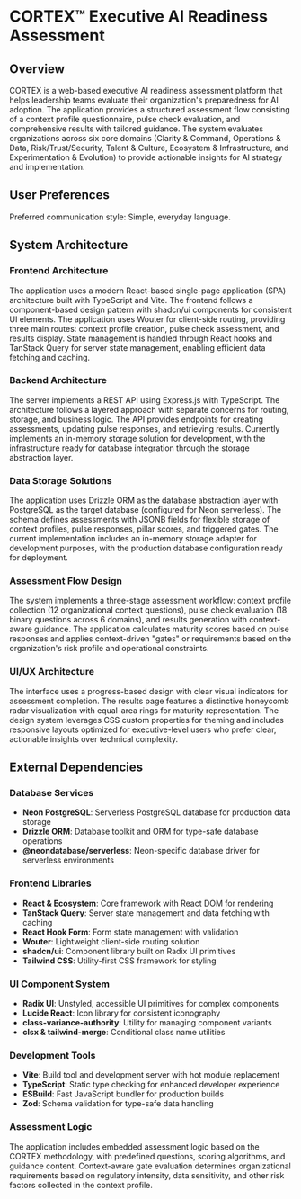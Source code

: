 # CORTEX™ Executive AI Readiness Assessment

## Overview

CORTEX is a web-based executive AI readiness assessment platform that helps leadership teams evaluate their organization's preparedness for AI adoption. The application provides a structured assessment flow consisting of a context profile questionnaire, pulse check evaluation, and comprehensive results with tailored guidance. The system evaluates organizations across six core domains (Clarity & Command, Operations & Data, Risk/Trust/Security, Talent & Culture, Ecosystem & Infrastructure, and Experimentation & Evolution) to provide actionable insights for AI strategy and implementation.

## User Preferences

Preferred communication style: Simple, everyday language.

## System Architecture

### Frontend Architecture
The application uses a modern React-based single-page application (SPA) architecture built with TypeScript and Vite. The frontend follows a component-based design pattern with shadcn/ui components for consistent UI elements. The application uses Wouter for client-side routing, providing three main routes: context profile creation, pulse check assessment, and results display. State management is handled through React hooks and TanStack Query for server state management, enabling efficient data fetching and caching.

### Backend Architecture
The server implements a REST API using Express.js with TypeScript. The architecture follows a layered approach with separate concerns for routing, storage, and business logic. The API provides endpoints for creating assessments, updating pulse responses, and retrieving results. Currently implements an in-memory storage solution for development, with the infrastructure ready for database integration through the storage abstraction layer.

### Data Storage Solutions
The application uses Drizzle ORM as the database abstraction layer with PostgreSQL as the target database (configured for Neon serverless). The schema defines assessments with JSONB fields for flexible storage of context profiles, pulse responses, pillar scores, and triggered gates. The current implementation includes an in-memory storage adapter for development purposes, with the production database configuration ready for deployment.

### Assessment Flow Design
The system implements a three-stage assessment workflow: context profile collection (12 organizational context questions), pulse check evaluation (18 binary questions across 6 domains), and results generation with context-aware guidance. The application calculates maturity scores based on pulse responses and applies context-driven "gates" or requirements based on the organization's risk profile and operational constraints.

### UI/UX Architecture
The interface uses a progress-based design with clear visual indicators for assessment completion. The results page features a distinctive honeycomb radar visualization with equal-area rings for maturity representation. The design system leverages CSS custom properties for theming and includes responsive layouts optimized for executive-level users who prefer clear, actionable insights over technical complexity.

## External Dependencies

### Database Services
- **Neon PostgreSQL**: Serverless PostgreSQL database for production data storage
- **Drizzle ORM**: Database toolkit and ORM for type-safe database operations
- **@neondatabase/serverless**: Neon-specific database driver for serverless environments

### Frontend Libraries
- **React & Ecosystem**: Core framework with React DOM for rendering
- **TanStack Query**: Server state management and data fetching with caching
- **React Hook Form**: Form state management with validation
- **Wouter**: Lightweight client-side routing solution
- **shadcn/ui**: Component library built on Radix UI primitives
- **Tailwind CSS**: Utility-first CSS framework for styling

### UI Component System
- **Radix UI**: Unstyled, accessible UI primitives for complex components
- **Lucide React**: Icon library for consistent iconography
- **class-variance-authority**: Utility for managing component variants
- **clsx & tailwind-merge**: Conditional class name utilities

### Development Tools
- **Vite**: Build tool and development server with hot module replacement
- **TypeScript**: Static type checking for enhanced developer experience
- **ESBuild**: Fast JavaScript bundler for production builds
- **Zod**: Schema validation for type-safe data handling

### Assessment Logic
The application includes embedded assessment logic based on the CORTEX methodology, with predefined questions, scoring algorithms, and guidance content. Context-aware gate evaluation determines organizational requirements based on regulatory intensity, data sensitivity, and other risk factors collected in the context profile.